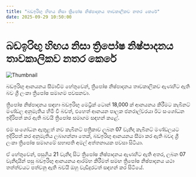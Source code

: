 ```yaml
---
title: "බඩඉරිඟු හිඟය නිසා ත්‍රිපෝෂ නිෂ්පාදනය තාවකාලිකව නතර කෙරේ"
date: 2025-09-29 10:50:00
---
```


# බඩඉරිඟු හිඟය නිසා ත්‍රිපෝෂ නිෂ්පාදනය තාවකාලිකව නතර කෙරේ

![Thumbnail](https://helakuru.sgp1.cdn.digitaloceanspaces.com/esana/images/lib/thriposha-new-archived.jpg)

බඩඉරිඟු ආනයනය සීමාවීම හේතුවෙන්, ත්‍රිපෝෂ නිෂ්පාදනය තාවකාලිකව ඇණහිට ඇති බව ශ්‍රී ලංකා ත්‍රිපෝෂ සමාගම පවසනවා.

ත්‍රිපෝෂ නිෂ්පාදනය සඳහා බඩඉරිඟු මෙට්‍රික් ටොන් 18,000 ක් ආනයනය කිරීමට කැබිනට් මණ්ඩල අනුමැතිය හිමි වී බවත්, එහෙත් ආනයන පාලක ජනරාල්වරයා ඊට සංශෝධන ඉදිරිපත් කර ඇති බවයි ත්‍රිපෝෂ සමාගම සඳහන් කළේ.

එම සංශෝධන ඇතුළත් නව කැබිනට් පත්‍රිකාව ලබන 07 වැනිදා කැබිනට් මණ්ඩලයට ඉදිරිපත් කර අනුමැතිය ලබාගන්නා තෙක්, බඩඉරිඟු ආනයනය සීමා කර ඇති බවද ශ්‍රී ලංකා ත්‍රිපෝෂ සමාගමේ සභාපති අමල් අත්තනායක පවසා සිටියා.

ඒ හේතුවෙන්, පසුගිය 21 වැනිදා සිට ත්‍රිපෝෂ නිෂ්පාදනය ඇණහිට ඇති අතර, ලබන 07 වැනිදායින් පසු බඩඉරිඟු ආනයනය ආරම්භ කිරීමත් සමඟ ත්‍රිපෝෂ නිෂ්පාදනය යථා තත්ත්වයට පත්වනු ඇති බවයි ඔහු වැඩිදුරටත් සඳහන් කර සිටියේ.

